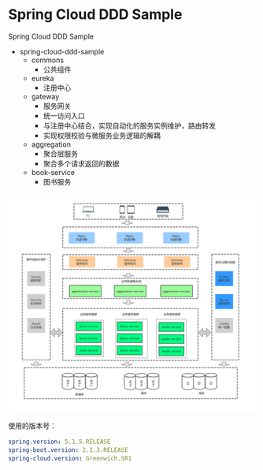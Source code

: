 # Spring Cloud DDD Sample

Spring Cloud DDD Sample

- spring-cloud-ddd-sample
    - commons
        - 公共组件
    - eureka
        - 注册中心
    - gateway
        - 服务网关
        - 统一访问入口
        - 与注册中心结合，实现自动化的服务实例维护，路由转发
        - 实现权限校验与微服务业务逻辑的解耦
    - aggregation
        - 聚合层服务
        - 聚合多个请求返回的数据
    - book-service
        - 图书服务

![micro-service](./img/micro-service.png)


使用的版本号：

```yaml
spring.version: 5.1.5.RELEASE
spring-boot.version: 2.1.3.RELEASE
spring-cloud.version: Greenwich.SR1
```
